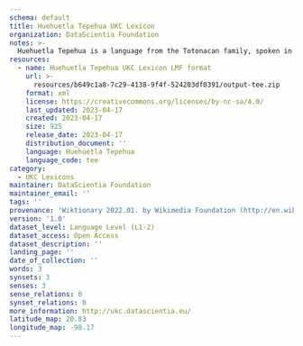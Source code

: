 ```yaml
---
schema: default
title: Huehuetla Tepehua UKC Lexicon
organization: DataScientia Foundation
notes: >-
  Huehuetla Tepehua is a language from the Totonacan family, spoken in North America. The UKC Lexicon of Huehuetla Tepehua is represented as a lexico-semantic network. It consists of words, word senses, synsets, as well as sense-level and synset-level relationships.
resources:
  - name: Huehuetla Tepehua UKC Lexicon LMF format
    url: >-
      resources/b649c1a8-7c29-4138-9f4f-524203df0391/output-tee.zip
    format: xml
    license: https://creativecommons.org/licenses/by-nc-sa/4.0/
    last_updated: 2023-04-17
    created: 2023-04-17
    size: 925
    release_date: 2023-04-17
    distribution_document: ''
    language: Huehuetla Tepehua
    language_code: tee
category:
  - UKC Lexicons
maintainer: DataScientia Foundation
maintainer_email: ''
tags: ''
provenance: 'Wiktionary 2022.01. by Wikimedia Foundation (http://en.wiktionary.org); Princeton WordNet 2.1 by Princeton University (https://wordnet.princeton.edu)'
version: '1.0'
dataset_level: Language Level (L1-2)
dataset_access: Open Access
dataset_description: ''
landing_page: ''
date_of_collection: ''
words: 3
synsets: 3
senses: 3
sense_relations: 0
synset_relations: 0
more_information: http://ukc.datascientia.eu/
latitude_map: 20.83
longitude_map: -98.17
---
```

